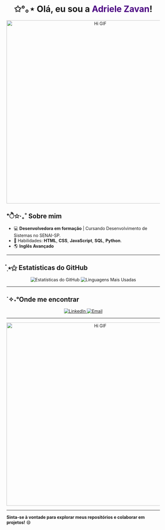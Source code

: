 # <div align="center"> ✩°｡⋆ Olá, eu sou a <font color="#4B0082">Adriele Zavan</font>!</div>

<p align="center">
  <img src="https://i.pinimg.com/originals/a5/d1/f6/a5d1f61e89bdce061817723044f8a757.gif" width="600" alt="Hi GIF">
</p>

## *ੈ✩‧₊˚  Sobre mim 
- 💻 **Desenvolvedora em formação** | Cursando Desenvolvimento de Sistemas no SENAI-SP.
- 👾 Habilidades: **HTML**, **CSS**, **JavaScript**, **SQL**, **Python**.
- 🌎 **Inglês Avançado** 


---

## ๋࣭ ⭑⚝ Estatísticas do GitHub
<p align="center">
  <img src="https://github-readme-stats.vercel.app/api?username=AdrieleZavan&show_icons=true&theme=radical" alt="Estatísticas do GitHub">
  <img src="https://github-readme-stats.vercel.app/api/top-langs/?username=AdrieleZavan&layout=compact&theme=radical" alt="Linguagens Mais Usadas">
</p>

---

## ˙✧˖°Onde me encontrar
<p align="center">
  <a href="https://www.linkedin.com/in/adriele-zavan-ab9361286/" target="_blank">
    <img src="https://img.shields.io/badge/LinkedIn-blue?style=for-the-badge&logo=linkedin&logoColor=white" alt="LinkedIn">
  </a>
  <a href="mailto:adriele.zavan4313@gmail.com">
    <img src="https://img.shields.io/badge/Email-D14836?style=for-the-badge&logo=gmail&logoColor=white" alt="Email">
  </a>
</p>

---

<p align="center">
  <img src="https://i.pinimg.com/originals/59/b8/c8/59b8c8622c076c5dc7bac0dd591c712c.gif" width="600" alt="Hi GIF">
</p>

---

**Sinta-se à vontade para explorar meus repositórios e colaborar em projetos!** 😄
